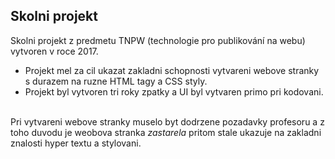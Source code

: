 <h2>Skolni projekt</h2> 
Skolni projekt z predmetu TNPW (technologie pro publikování na webu) vytvoren v roce 2017.
<ul>
  <li>Projekt mel za cil ukazat zakladni schopnosti vytvareni webove stranky s durazem na ruzne HTML tagy a CSS styly.</li>
  <li>Projekt byl vytvoren tri roky zpatky a UI byl vytvaren primo pri kodovani.</li>
</ul>
<br>
Pri vytvareni webove stranky muselo byt dodrzene pozadavky profesoru a z toho duvodu je weobova stranka <em>zastarela</em> pritom stale ukazuje na zakladni znalosti hyper textu a stylovani.
